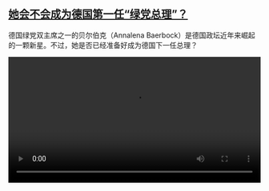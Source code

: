 <!--1618843625000-->
[她会不会成为德国第一任“绿党总理”？](https://www.dw.com/zh/%E5%A5%B9%E4%BC%9A%E4%B8%8D%E4%BC%9A%E6%88%90%E4%B8%BA%E5%BE%B7%E5%9B%BD%E7%AC%AC%E4%B8%80%E4%BB%BB%E2%80%9C%E7%BB%BF%E5%85%9A%E6%80%BB%E7%90%86%E2%80%9D%EF%BC%9F/a-57254366)
------

<p>德国绿党双主席之一的贝尔伯克（Annalena Baerbock）是德国政坛近年来崛起的一颗新星。不过，她是否已经准备好成为德国下一任总理？</small></p><video src="https://tvdownloaddw-a.akamaihd.net/dwtv_video/flv/vdt_zh/2021/bchi210419_001_baerbock_01v_sd_sor.mp4" controls style="width:100%"></video>

